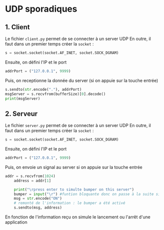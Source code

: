 # UDP sporadiques


## 1. Client

Le fichier ```client.py``` permet de se connecter à un server UDP
En outre, il faut dans un premier temps créer la ```socket``` :
```python
s = socket.socket(socket.AF_INET, socket.SOCK_DGRAM)
```

Ensuite, on défini l'IP et le port 
```python
addrPort = ("127.0.0.1", 9999)
```

Puis, on receptionne la donnée du server (si on appuie sur la touche entrée)
```python
s.sendto(str.encode("."), addrPort)
msgServer = s.recvfrom(bufferSize)[0].decode()
print(msgServer)
```

## 2. Serveur
Le fichier ```server.py``` permet de se connecter à un server UDP
En outre, il faut dans un premier temps créer la ```socket``` :
```python
s = socket.socket(socket.AF_INET, socket.SOCK_DGRAM)
```

Ensuite, on défini l'IP et le port 
```python
addrPort = ("127.0.0.1", 9999)
```

Puis, on envoie un signal au server si on appuie sur la touche entrée
```python
addr = s.recvfrom(1024)
    address = addr[1]

    print("\rpress enter to simulte bumper on this server")
    bumper = input("\r") #funtion bloquante donc on passe à la suite si on appuie sur Entrée
    msg = str.encode("ON")
    # remonté de l'information : le bumper a été activé
    s.sendto(msg, address)
```

En fonction de l'information reçu on simule le lancement ou l'arrêt d'une application